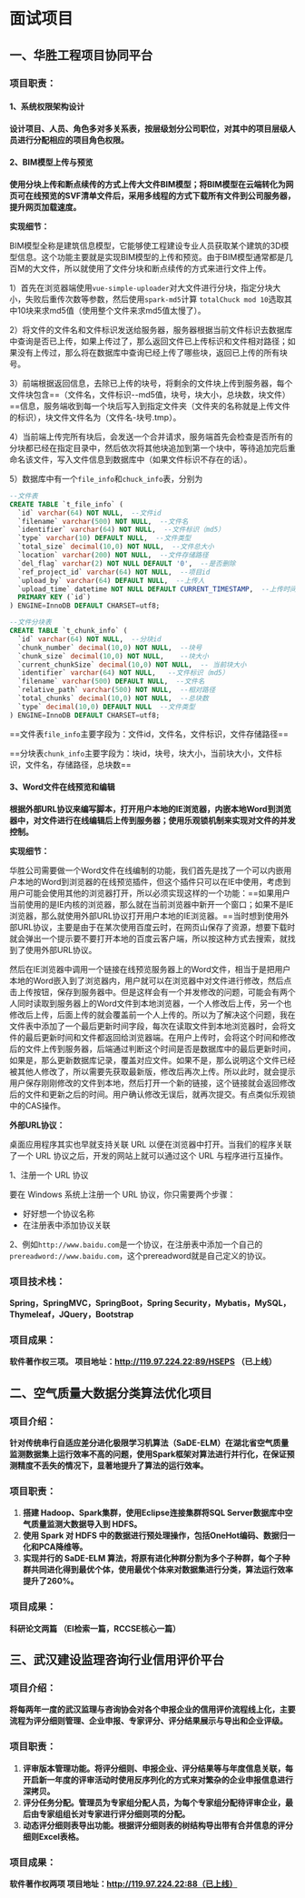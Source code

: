 # 面试项目

## 一、华胜工程项目协同平台

### 项目职责：

#### 1、系统权限架构设计

**设计项目、人员、角色多对多关系表，按层级划分公司职位，对其中的项目层级人员进行分配相应的项目角色权限。**

#### 2、BIM模型上传与预览

**使用分块上传和断点续传的方式上传大文件BIM模型；将BIM模型在云端转化为网页可在线预览的SVF清单文件后，采用多线程的方式下载所有文件到公司服务器，提升网页加载速度。**

**实现细节：**

BIM模型全称是建筑信息模型，它能够使工程建设专业人员获取某个建筑的3D模型信息。这个功能主要就是实现BIM模型的上传和预览。由于BIM模型通常都是几百M的大文件，所以就使用了文件分块和断点续传的方式来进行文件上传。

1）首先在浏览器端使用`vue-simple-uploader`对大文件进行分块，指定分块大小，失败后重传次数等参数，然后使用`spark-md5`计算 `totalChuck mod 10`选取其中10块来求md5值（使用整个文件来求md5值太慢了）。

2）将文件的文件名和文件标识发送给服务器，服务器根据当前文件标识去数据库中查询是否已上传，如果上传过了，那么返回文件已上传标识和文件相对路径；如果没有上传过，那么将在数据库中查询已经上传了哪些块，返回已上传的所有块号。

3）前端根据返回信息，去除已上传的块号，将剩余的文件块上传到服务器，每个文件块包含==（文件名，文件标识--md5值，块号，块大小，总块数，块文件）==信息，服务端收到每一个块后写入到指定文件夹（文件夹的名称就是上传文件的标识），块文件文件名为（文件名-块号.tmp）。

4）当前端上传完所有块后，会发送一个合并请求，服务端首先会检查是否所有的分块都已经在指定目录中，然后依次将其他块追加到第一个块中，等待追加完后重命名该文件，写入文件信息到数据库中（如果文件标识不存在的话）。

5）数据库中有一个`file_info`和`chuck_info`表，分别为

```sql
--文件表
CREATE TABLE `t_file_info` (
  `id` varchar(64) NOT NULL,  --文件id
  `filename` varchar(500) NOT NULL,  --文件名
  `identifier` varchar(64) NOT NULL,  --文件标识（md5）
  `type` varchar(10) DEFAULT NULL,  --文件类型
  `total_size` decimal(10,0) NOT NULL,  --文件总大小
  `location` varchar(200) NOT NULL,  --文件存储路径
  `del_flag` varchar(2) NOT NULL DEFAULT '0',  --是否删除
  `ref_project_id` varchar(64) NOT NULL,  --项目id
  `upload_by` varchar(64) DEFAULT NULL,  --上传人
  `upload_time` datetime NOT NULL DEFAULT CURRENT_TIMESTAMP,  --上传时间
  PRIMARY KEY (`id`)
) ENGINE=InnoDB DEFAULT CHARSET=utf8;

--文件分块表
CREATE TABLE `t_chunk_info` (
  `id` varchar(64) NOT NULL,  --分块id
  `chunk_number` decimal(10,0) NOT NULL,  --块号
  `chunk_size` decimal(10,0) NOT NULL,    --块大小
  `current_chunkSize` decimal(10,0) NOT NULL,  -- 当前块大小
  `identifier` varchar(64) NOT NULL,   --文件标识（md5）
  `filename` varchar(500) DEFAULT NULL,  --文件名
  `relative_path` varchar(500) NOT NULL,  --相对路径
  `total_chunks` decimal(10,0) NOT NULL,  --总块数
  `type` decimal(10,0) DEFAULT NULL  --文件类型
) ENGINE=InnoDB DEFAULT CHARSET=utf8;
```

==文件表`file_info`主要字段为：文件id，文件名，文件标识，文件存储路径==

==分块表`chunk_info`主要字段为：块id，块号，块大小，当前块大小，文件标识，文件名，存储路径，总块数==

#### 3、Word文件在线预览和编辑

**根据外部URL协议来编写脚本，打开用户本地的IE浏览器，内嵌本地Word到浏览器中，对文件进行在线编辑后上传到服务器；使用乐观锁机制来实现对文件的并发控制。**

**实现细节：**

华胜公司需要做一个Word文件在线编制的功能，我们首先是找了一个可以内嵌用户本地的Word到浏览器的在线预览插件，但这个插件只可以在IE中使用，考虑到用户可能会使用其他的浏览器打开，所以必须实现这样的一个功能：==如果用户当前使用的是IE内核的浏览器，那么就在当前浏览器中新开一个窗口；如果不是IE浏览器，那么就使用外部URL协议打开用户本地的IE浏览器。==当时想到使用外部URL协议，主要是由于在某次使用百度云时，在网页山保存了资源，想要下载时就会弹出一个提示要不要打开本地的百度云客户端，所以按这种方式去搜索，就找到了使用外部URL协议。

然后在IE浏览器中调用一个链接在线预览服务器上的Word文件，相当于是把用户本地的Word嵌入到了浏览器内，用户就可以在浏览器中对文件进行修改，然后点击上传按钮，保存到服务器中。但是这样会有一个并发修改的问题，可能会有两个人同时读取到服务器上的Word文件到本地浏览器，一个人修改后上传，另一个也修改后上传，后面上传的就会覆盖前一个人上传的。所以为了解决这个问题，我在文件表中添加了一个最后更新时间字段，每次在读取文件到本地浏览器时，会将文件的最后更新时间和文件都返回给浏览器端。在用户上传时，会将这个时间和修改后的文件上传到服务器，后端通过判断这个时间是否是数据库中的最后更新时间，如果是，那么更新数据库记录，覆盖对应文件。如果不是，那么说明这个文件已经被其他人修改了，所以需要先获取最新版，修改后再次上传。所以此时，就会提示用户保存刚刚修改的文件到本地，然后打开一个新的链接，这个链接就会返回修改后的文件和更新之后的时间。用户确认修改无误后，就再次提交。有点类似乐观锁中的CAS操作。

**外部URL协议：**

桌面应用程序其实也早就支持关联 URL 以便在浏览器中打开。当我们的程序关联了一个 URL 协议之后，开发的网站上就可以通过这个 URL 与程序进行互操作。

1、注册一个 URL 协议

要在 Windows 系统上注册一个 URL 协议，你只需要两个步骤：

- 好好想一个协议名称
- 在注册表中添加协议关联

2、例如`http://www.baidu.com`是一个协议，在注册表中添加一个自己的`prereadword://www.baidu.com`，这个prereadword就是自己定义的协议。

### 项目技术栈：

**Spring，SpringMVC，SpringBoot，Spring Security，Mybatis，MySQL，Thymeleaf，JQuery，Bootstrap**

### 项目成果：

**软件著作权三项。             项目地址：http://119.97.224.22:89/HSEPS （已上线）**

## 二、空气质量大数据分类算法优化项目

### 项目介绍：

**针对传统串行自适应差分进化极限学习机算法（SaDE-ELM）在湖北省空气质量监测数据集上运行效率不高的问题，使用Spark框架对算法进行并行化，在保证预测精度不丢失的情况下，显著地提升了算法的运行效率。**

### 项目职责：

1. **搭建 Hadoop、Spark集群，使用Eclipse连接集群将SQL Server数据库中空气质量监测大数据导入到 HDFS。**
2. **使用 Spark 对 HDFS 中的数据进行预处理操作，包括OneHot编码、数据归一化和PCA降维等。**
3. **实现并行的 SaDE-ELM 算法，将原有进化种群分割为多个子种群，每个子种群共同进化得到最优个体，使用最优个体来对数据集进行分类，算法运行效率提升了260%。**

### 项目成果：

**科研论文两篇 （EI检索一篇，RCCSE核心一篇）**

## 三、武汉建设监理咨询行业信用评价平台

### 项目介绍：

**将每两年一度的武汉监理与咨询协会对各个申报企业的信用评价流程线上化，主要流程为评分细则管理、企业申报、专家评分、评分结果展示与导出和企业评级。**

### 项目职责：

1. **评审版本管理功能。将评分细则、申报企业、评分结果等与年度信息关联，每开启新一年度的评审活动时使用反序列化的方式来对繁杂的企业申报信息进行深拷贝。**
2. **评分任务分配。管理员为专家组分配人员，为每个专家组分配待评审企业，最后由专家组组长对专家进行评分细则项的分配。**
3. **动态评分细则表导出功能。根据评分细则表的树结构导出带有合并信息的评分细则Excel表格。**

### 项目成果：

**软件著作权两项         项目地址：http://119.97.224.22:88（已上线）**